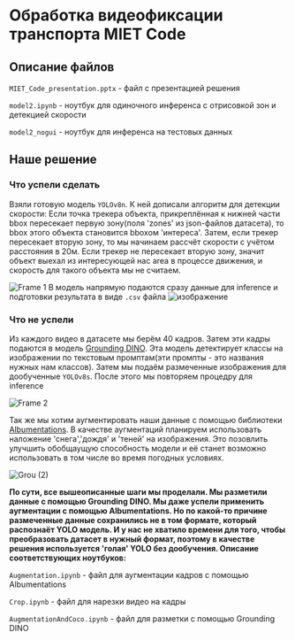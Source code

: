 # Обработка видеофиксации транспорта MIET Code

## Описание файлов
```MIET_Code_presentation.pptx``` - файл с презентацией решения

```model2.ipynb``` - ноутбук для одиночного инференса с отрисовкой зон и детекцией скорости

```model2_nogui``` - ноутбук для инференса на тестовых данных

## Наше решение 
### Что успели сделать
Взяли готовую модель ```YOLOv8n```. К ней дописали алгоритм для детекции скорости: Если точка трекера объекта, прикреплённая к нижней части bbox пересекает первую  зону(поля 'zones' из json-файлов датасета), то bbox этого объекта становится bboxом 'интереса'. Затем, если трекер пересекает вторую зону, то мы начинаем рассчёт скорости с учётом расстояния в 20м. Если трекер не пересекает вторую зону, значит объект выехал из интересующей нас area в процессе движения, и скорость для такого объекта мы не считаем.

![Frame 1](https://github.com/Nikevich/Hak_MIET_Code/assets/111390447/056cb845-74eb-4934-ad30-0032bfd61a90)
В модель напрямую подаются сразу данные для inference и подготовки результата в виде ```.csv``` файла
![изображение](https://github.com/Nikevich/Hak_MIET_Code/assets/111390447/045cc763-b62f-43a8-9db7-2112b8452881)


### Что не успели
Из каждого видео в датасете мы берём 40 кадров. Затем эти кадры подаются в модель [Grounding DINO](https://github.com/IDEA-Research/GroundingDINO). Эта модель детектирует классы на изображении по текстовым промптам(эти промпты - это названия нужных нам классов). Затем мы подаём размеченные изображения для дообученные ```YOLOv8s```. После этого мы повторяем процедру для inference

![Frame 2](https://github.com/Nikevich/Hak_MIET_Code/assets/111390447/f050a325-7fd6-4958-9e00-367c9a29f92e)

Так же мы хотим аугментировать наши данные с помощью библиотеки [Albumentations](https://github.com/albumentations-team/albumentations). В качестве аугментаций планируем использовать наложение 'снега','дождя' и 'теней' на изображения. Это позовлить улучшить обобщаущую способность модели и её станет возможно использовать в том числе во время погодных условиях. 

![Grou (2)](https://github.com/Nikevich/Hak_MIET_Code/assets/111390447/83c8b8fe-3b7a-422e-a86e-191179fd5175)

**По сути, все вышеописанные шаги мы проделали. Мы разметили данные с помощью Grounding DINO. Мы даже успели применить аугментации с помощью Albumentations. Но по какой-то причине размеченные данные сохранились не в том формате, который распознаёт YOLO модель. И у нас не хватило времени для того, чтобы преобразовать датасет в нужный формат, поэтому в качестве решения используется 'голая' YOLO без дообучения. Описание соответствующих ноутбуков:**

```Augmentation.ipynb``` - файл для аугментации кадров с помощью Albumentations

```Crop.ipynb``` - файл для нарезки видео на кадры 

```AugmentationAndCoco.ipynb``` - файл для разметки с помощью Grounding DINO
